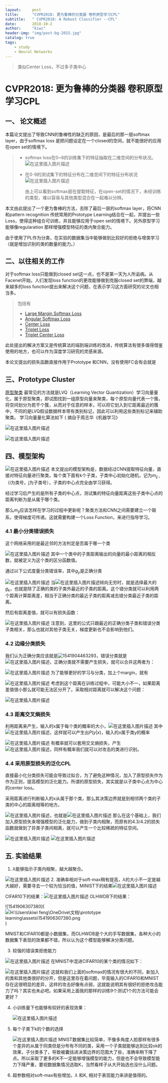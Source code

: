 ```yaml
---
layout:     post
title:      "CVPR2018: 更为鲁棒的分类器 卷积原型学习CPL"
subtitle:   " CVPR2018: A Robust Classifier --CPL"
date:       2018-10-2
author:     "kiwi"
header-img: "img/post-bg-2015.jpg"
catalog: true
tags:
    - study
    - Neural Networks
---
```


> 类似Center Loss，不过多子类中心

# CVPR2018: 更为鲁棒的分类器 卷积原型学习CPL

## 一、 论文概述

本篇论文提出了导致CNN的鲁棒性的缺乏的原因，是最后的那一层softmax layer，由于softmax loss 是把问题设定在一个closed的空间，就不能很好的应用在open set的情境下。

> - softmax loss在0~8的训练集下的特征抽取在二维空间的分布状况。
>![在这里插入图片描述](https://img-blog.csdnimg.cn/20181111125415772.png?x-oss-process=image/watermark,type_ZmFuZ3poZW5naGVpdGk,shadow_10,text_aHR0cHM6Ly9ibG9nLmNzZG4ubmV0L2tpd2lfRnVuZw==,size_16,color_FFFFFF,t_70)
> - 在0-9的测试集下的特征分布在二维空间下的特征分布状况![在这里插入图片描述](https://img-blog.csdnimg.cn/20181111125509946.png?x-oss-process=image/watermark,type_ZmFuZ3poZW5naGVpdGk,shadow_10,text_aHR0cHM6Ly9ibG9nLmNzZG4ubmV0L2tpd2lfRnVuZw==,size_16,color_FFFFFF,t_70)
>
>   由上可以看到softmax层在提取特征，在open-set的情况下，未经训练的类型，难以容易与其他类型混合在一起难以分辨。



本文由此提出了一个更为鲁棒的方法，去除了最后一层的softmax layer，将CNN和pattern recognition 传统常用的Prototype Learning结合在一起，并提出一些Loss，使得这种组合可训练，并且能够应用于open set的情境下。另外原型学习能够像regularation 那样增强模型特征的类内聚合能力。

由于使用了PL作为分类，在实验的数据集当中能够做到比较好的拒绝与增类学习（就是增加识别的类的数量的能力。）

## 二、以往相关的工作

对于softmax loss只能做到closed set这一点，也不是第一天为人所诟病。从Facenet开始，人们发现loss function的更改能够做到克服closed set的弊端，越来越多的loss function提出来解决这个问题，在表示学习这方面研究的论文也相当多。

>包括有
>
>- [Large Margin Softmax Loss](http://proceedings.mlr.press/v48/liud16.pdf)
>- [Angular Softmax Loss](http://openaccess.thecvf.com/content_cvpr_2017/papers/Liu_SphereFace_Deep_Hypersphere_CVPR_2017_paper.pdf)
>- [Center Loss](https://ydwen.github.io/papers/WenECCV16.pdf)
>- [Triplet Loss](https://www.cv-foundation.org/openaccess/content_cvpr_2015/html/Schroff_FaceNet_A_Unified_2015_CVPR_paper.html)
>- [Triplet Center Loss](http://openaccess.thecvf.com/content_cvpr_2018/CameraReady/1632.pdf)

此处提出的解决方案又是传统算法的端到端训练的改进，传统算法有很多值得借鉴使用的地方，也可以作为深度学习研究的灵感来源。

本论文提出的损失函数直接作用于Prototype 和CNN，没有使用FC会有会就是

## 三、Prototype Cluster

[原型聚类](https://zhuanlan.zhihu.com/p/34256715) 最常见的方法就是LVQ（Learning Vector Quantization）学习向量量化，属于原型聚类，即试图找到一组原型向量来聚类，每个原型向量代表一个簇，将空间划分为若干个簇，从而对于任意的样本，可以将它划入到它距离最近的簇中，不同的是LVQ假设数据样本带有类别标记，因此可以利用这些类别标记来辅助聚类。 学习向量量化算法如下 ( 摘自于周志华《机器学习》

![在这里插入图片描述](https://img-blog.csdnimg.cn/20181111125613628.png?x-oss-process=image/watermark,type_ZmFuZ3poZW5naGVpdGk,shadow_10,text_aHR0cHM6Ly9ibG9nLmNzZG4ubmV0L2tpd2lfRnVuZw==,size_16,color_FFFFFF,t_70)

![在这里插入图片描述](https://img-blog.csdnimg.cn/20181111125632183.png)
## 四、模型架构

![在这里插入图片描述](https://img-blog.csdnimg.cn/20181111125643406.png?x-oss-process=image/watermark,type_ZmFuZ3poZW5naGVpdGk,shadow_10,text_aHR0cHM6Ly9ibG9nLmNzZG4ubmV0L2tpd2lfRnVuZw==,size_16,color_FFFFFF,t_70)
本文提出的模型架构是，数据经过CNN提取特征向量，直接对特征向量进行聚类，每个类下面有k个子类，子类中心初始化随机，记为$m_{ij}$ ,（i为类号，j为子类号），子类的中心点完全由学习获得。

经过学习后产生的是所有子类的中心点，测试集的特征向量距离这些子类中心点的距离判断为是从属于哪个类。

那么$m_{ij}$应该怎样在学习的过程中更新呢？聚类方法和CNN之间需要建立一个联系，使得梯度可传递。这就需要构建一个Loss Function，来进行指导学习。

### 4.1 最小分类错误损失

这个网络采用的是最近邻的方法判定是否属于哪一个类

![在这里插入图片描述](https://img-blog.csdnimg.cn/20181111125658315.png?x-oss-process=image/watermark,type_ZmFuZ3poZW5naGVpdGk,shadow_10,text_aHR0cHM6Ly9ibG9nLmNzZG4ubmV0L2tpd2lfRnVuZw==,size_16,color_FFFFFF,t_70)
其中一个类中的子类距离输出的向量的最小距离的相反数，就被定义为这个类的区分函数值。

通过以下公式度量分类错误率，其中$g_y$是正确分类

![在这里插入图片描述](https://img-blog.csdnimg.cn/2018111112571571.png)
当![在这里插入图片描述](https://img-blog.csdnimg.cn/20181111125732439.png)倾向无穷时，就是选择最大的$g_k$，也就是除了正确的类的子类外最近的子类的距离。这个错分类就可以利用两个距离计算距离差，相当于正确分类的最近子类的距离减去错分类最近子类的距离。

然后有距离差值，就可以有损失函数：

![在这里插入图片描述](https://img-blog.csdnimg.cn/20181111125749460.png)
注意到，这里的公式只跟最近的正确分类子类和错误分类子类相关，那么也就对其他子类无关，梯度更新也不会影响到他们。

### 4.2 边缘分类损失

我们认为正确分类应该就是![1541904463293](https://img-blog.csdnimg.cn/20181111125801145.png)，错误分类就是![在这里插入图片描述](https://img-blog.csdnimg.cn/20181111125838605.png)，正确分类就不需要产生损失，就可以合并这两者为：

![在这里插入图片描述](https://img-blog.csdnimg.cn/20181111125851514.png)
为了能够更好的学习与分类，加上个margin，就有

![在这里插入图片描述](https://img-blog.csdnimg.cn/20181111125904341.png)
考虑到这个距离在训练过程中，可能大小不一，如果距离差值很小那么就可能无法区分开了。采取相对距离就可以解决这个问题：

![在这里插入图片描述](https://img-blog.csdnimg.cn/20181111125914578.png)
### 4.3 距离交叉熵损失

利用距离来产生，输入的x属于每个类的概率的大小，![在这里插入图片描述](https://img-blog.csdnimg.cn/20181111125953185.png)
其中![在这里插入图片描述](https://img-blog.csdnimg.cn/20181111130008488.png)，这样就可以产生出$P(y|x)$，输入的x属于类y的概率

![在这里插入图片描述](https://img-blog.csdnimg.cn/20181111130019874.png)
有概率就可以套用交叉熵损失，产生![在这里插入图片描述](https://img-blog.csdnimg.cn/20181111130032334.png)，同样有概率我们就可以对攻击的类进行识别。

### 4.4 采用原型损失的泛化CPL

直接最小化分类损失可能会导致过拟合，为了避免这种情况，加入了原型损失作为作为正则，提高模型的泛化能力。所谓的原型损失，其实就是以子类中心点为中心的center loss。

采用距离进行判断输入的x从属于那个类，那么其决策边界就是到相邻两个类的子类的中心的距离相等的地方。

![在这里插入图片描述](https://img-blog.csdnimg.cn/20181111130047676.png)，也就是![在这里插入图片描述](https://img-blog.csdnimg.cn/20181111130058716.png)
那么在这个基础上，我们加入原型损失来增强模型的泛化能力，做到子类内相聚，而原有的4.3/4.2的损失函数就做到了异类子类间相离，就可以产生一个比较稀疏的特征空间。

![在这里插入图片描述](https://img-blog.csdnimg.cn/20181111130110921.png)
![在这里插入图片描述](https://img-blog.csdnimg.cn/20181111130122197.png)
## 五. 实验结果

1. $\lambda$能够指示子类内相聚，越大越聚合。

![在这里插入图片描述](https://img-blog.csdnimg.cn/20181111130139749.png?x-oss-process=image/watermark,type_ZmFuZ3poZW5naGVpdGk,shadow_10,text_aHR0cHM6Ly9ibG9nLmNzZG4ubmV0L2tpd2lfRnVuZw==,size_16,color_FFFFFF,t_70)
2. 准确率相对于soft-max稍有提高，$\lambda$的大小不一定是越大越好，需要寻去一个较为恰当的值，MINIST下的结果![在这里插入图片描述](https://img-blog.csdnimg.cn/20181111130156911.png?x-oss-process=image/watermark,type_ZmFuZ3poZW5naGVpdGk,shadow_10,text_aHR0cHM6Ly9ibG9nLmNzZG4ubmV0L2tpd2lfRnVuZw==,size_16,color_FFFFFF,t_70)

   CIFAR10下的结果：![在这里插入图片描述](https://img-blog.csdnimg.cn/20181111130216354.png?x-oss-process=image/watermark,type_ZmFuZ3poZW5naGVpdGk,shadow_10,text_aHR0cHM6Ly9ibG9nLmNzZG4ubmV0L2tpd2lfRnVuZw==,size_16,color_FFFFFF,t_70)
   OLHWDB下的结果：

   ![1541906307380](![H:\Users\kiwi feng\OneDrive\文档\prototype learning\assets\1541906307380.png](https://img-blog.csdnimg.cn/20181111130226801.png?x-oss-process=image/watermark,type_ZmFuZ3poZW5naGVpdGk,shadow_10,text_aHR0cHM6Ly9ibG9nLmNzZG4ubmV0L2tpd2lfRnVuZw==,size_16,color_FFFFFF,t_70))

   MNIST和CIFAR10都是小数据集，而OLHWDB是个大的手写数据集，各种大小的数据集下表现的效果都不错，所以认为这个模型能够解决分类问题。

3.  较强的错误类拒绝能力

   ![在这里插入图片描述](https://img-blog.csdnimg.cn/20181111130239222.png?x-oss-process=image/watermark,type_ZmFuZ3poZW5naGVpdGk,shadow_10,text_aHR0cHM6Ly9ibG9nLmNzZG4ubmV0L2tpd2lfRnVuZw==,size_16,color_FFFFFF,t_70)
   在MNIST中混进CIFAR10的某个类的情况如下：

   ![在这里插入图片描述](https://img-blog.csdnimg.cn/20181111130249752.png?x-oss-process=image/watermark,type_ZmFuZ3poZW5naGVpdGk,shadow_10,text_aHR0cHM6Ly9ibG9nLmNzZG4ubmV0L2tpd2lfRnVuZw==,size_16,color_FFFFFF,t_70)
   这就和我们上面的softmax的情况有很大的不同，新加入的类和其他类很好的分开，但是这里存在着问题，毕竟输入的CIFAR10和MNIST存在这很明显的差异，这样的攻击好像有点弱，这就能说明其有很好的拒绝攻击能力了吗？其实也未必吧。如果采用上面我的那样的训练9个测试1个的方法可能会更好？

4. 小训练量下也能够有较好的表现效果：

   ![在这里插入图片描述](https://img-blog.csdnimg.cn/20181111130300478.png?x-oss-process=image/watermark,type_ZmFuZ3poZW5naGVpdGk,shadow_10,text_aHR0cHM6Ly9ibG9nLmNzZG4ubmV0L2tpd2lfRnVuZw==,size_16,color_FFFFFF,t_70)
5. 每个子类下k的个数的选择

   ![在这里插入图片描述](https://img-blog.csdnimg.cn/2018111113031285.png)
   MNIST数据集比较简单，不像多角度人脸那样有很多个差异的从属于同类但是分布有不同的类，采用一个子类就能够达到比较ok的效果，子分类多了，导致被囊括进决策边界的范围大了些，准确率稍下降了点。所以采取了更多的K不一定能够增强模型的能力，但是也不会导致模型能力下降严重，要视数据集情况选取K，当然看样子从大开始选也没什么问题。

6. 超参数相对soft-max有些增加，$\lambda$ 和K, 相对于表现能力来讲是值得的。





